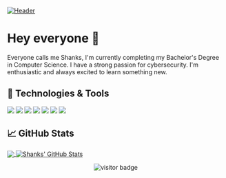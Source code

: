 [![Header](https://raw.githubusercontent.com/MartinHeinz/<OWNER>/<OWNER>/readme_header.png "Header")](https://some-url.dev/)


# Hey everyone 👋

Everyone calls me Shanks, I'm currently completing my Bachelor's Degree in Computer Science. I have a strong passion for cybersecurity. I'm enthusiastic and always excited to learn something new.

## 🔧 Technologies & Tools
![](https://img.shields.io/badge/OS-Linux-informational?style=flat&logo=linux&logoColor=white&color=2bbc8a)
![](https://img.shields.io/badge/OS-Windows-informational?style=flat&logo=windows&logoColor=white&color=2bbc8a)
![](https://img.shields.io/badge/OS-MacOSX-informational?style=flat&logo=apple&logoColor=white&color=2bbc8a)
![](https://img.shields.io/badge/Editor-Atom-informational?style=flat&logo=atom&logoColor=white&color=2bbc8a)
![](https://img.shields.io/badge/Code-Python-informational?style=flat&logo=python&logoColor=white&color=2bbc8a)
![](https://img.shields.io/badge/Code-Java-informational?style=flat&logo=java&logoColor=white&color=2bbc8a)
![](https://img.shields.io/badge/Shell-Bash-informational?style=flat&logo=gnu-bash&logoColor=white&color=2bbc8a)


## &#x1f4c8; GitHub Stats

<a href="https://github.com/HunterShanks/HunterShanks">
  <img align="center" src="https://github-readme-stats.vercel.app/api/top-langs/?username=HunterShanks&hide=java,html,tex&title_color=ffffff&text_color=c9cacc&icon_color=2bbc8a&bg_color=1d1f21&langs_count=2" />
</a>
<a href="https://github.com/HunterShanks/HunterShanks">
  <img align="center" src="https://github-readme-stats.vercel.app/api?username=HunterShanks&show_icons=true&line_height=27&count_private=true&title_color=ffffff&text_color=c9cacc&icon_color=2bbc8a&bg_color=1d1f21" alt="Shanks' GitHub Stats" />
</a>

<p  align="center">
<!--<img src="https://visitor-badge.glitch.me/badge?page_id=HunterShanks.HunterShanks" alt="visitor badge"/>-->
<img src="https://visitor-badge.laobi.icu/badge?page_id=HunterShanks.HunterShanks" alt="visitor badge"/>       
</p>

<!-- Resources -->
<!-- Icons: https://simpleicons.org/ -->
<!-- GitHub Stats: https://github.com/anuraghazra/github-readme-stats -->
<!-- Emojis: https://emojipedia.org/emoji/ -->
<!-- HTML Emojis: https://www.fileformat.info/index.htm -->
<!-- Shields: https://shields.io/ -->
<!-- Awesome GitHub Profile README: https://github.com/abhisheknaiidu/awesome-github-profile-readme -->
<!-- Another awesome Github Profile README: https://github.com/MartinHeinz/ -->



<!--
**HunterShanks/HunterShanks** is a ✨ _special_ ✨ repository because its `README.md` (this file) appears on your GitHub profile.
![](https://img.shields.io/badge/<WORD_ON_LEFT>-<WORD_ON_RIGHT>-informational?style=flat&logo=data:image/svg%2bxml;base64,<BASE64_DATA>)

TO BE ADDED? 
<a href="https://github.com/HunterShanks/PROJECTNAME">

  <img align="center" src="https://github-readme-stats.vercel.app/api/pin/?username=HunterShanks&repo=PROJECTNAME&title_color=ffffff&text_color=c9cacc&icon_color=2bbc8a&bg_color=1d1f21" />

</a>





<a href="https://github.com/HunterShanks/PROJECTNAME">

  <img align="center" src="https://github-readme-stats.vercel.app/api/pin/?username=HunterShanks&repo=PROJECTNAME&title_color=ffffff&text_color=c9cacc&icon_color=2bbc8a&bg_color=1d1f21" />

</a>




Here are some ideas to get you started:

- 🔭 I’m currently working on ...
- 🌱 I’m currently learning ...
- 👯 I’m looking to collaborate on ...
- 🤔 I’m looking for help with ...
- 💬 Ask me about ...
- 📫 How to reach me: ...
- 😄 Pronouns: ...
- ⚡ Fun fact: ...
-->
